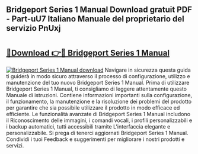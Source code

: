 ## Bridgeport Series 1 Manual Download gratuit PDF - Part-uU7 Italiano Manuale del proprietario del servizio PnUxj

# <h2><a href="http://dffxyiq.blite.top/?on=Bridgeport+Series+1+Manual">🔗Download 👉🔴 Bridgeport Series 1 Manual</a></h2>

[![Bridgeport Series 1 Manual download](https://i.imgur.com/lujVjoI.png)](http://dffxyiq.blite.top/?on=Bridgeport+Series+1+Manual)
Navigare in sicurezza questa guida ti guiderà in modo sicuro attraverso il processo di configurazione, utilizzo e manutenzione del tuo nuovo Bridgeport Series 1 Manual. Prima di utilizzare Bridgeport Series 1 Manual, ti consigliamo di leggere attentamente questo Manuale di istruzioni. Contiene informazioni importanti sulla configurazione, il funzionamento, la manutenzione e la risoluzione dei problemi del prodotto per garantire che sia possibile utilizzare il prodotto in modo efficace ed efficiente. Le funzionalità avanzate di Bridgeport Series 1 Manual includono il Riconoscimento delle immagini, i comandi vocali, i profili personalizzabili e i backup automatici, tutti accessibili tramite L'interfaccia elegante e personalizzabile. Si prega di tenerci aggiornati Bridgeport Series 1 Manual. Condividi i tuoi Feedback e suggerimenti per migliorare i nostri prodotti e servizi.
